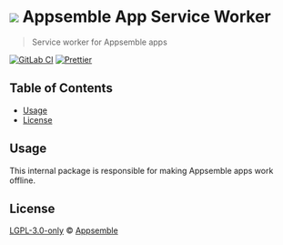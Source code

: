 # ![](https://gitlab.com/appsemble/appsemble/-/raw/0.28.7/config/assets/logo.svg) Appsemble App Service Worker

> Service worker for Appsemble apps

[![GitLab CI](https://gitlab.com/appsemble/appsemble/badges/0.28.7/pipeline.svg)](https://gitlab.com/appsemble/appsemble/-/releases/0.28.7)
[![Prettier](https://img.shields.io/badge/code_style-prettier-ff69b4.svg)](https://prettier.io)

## Table of Contents

- [Usage](#usage)
- [License](#license)

## Usage

This internal package is responsible for making Appsemble apps work offline.

## License

[LGPL-3.0-only](https://gitlab.com/appsemble/appsemble/-/blob/0.28.7/LICENSE.md) ©
[Appsemble](https://appsemble.com)
